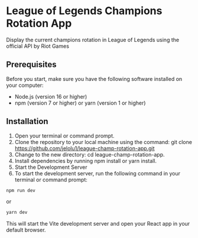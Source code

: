 # League of Legends Champions Rotation App

Display the current champions rotation in League of Legends using the official API by Riot Games

## Prerequisites

Before you start, make sure you have the following software installed on your computer:

- Node.js (version 16 or higher)
- npm (version 7 or higher) or yarn (version 1 or higher)

## Installation

1. Open your terminal or command prompt.
2. Clone the repository to your local machine using the command: git clone https://github.com/jelolu1/league-champ-rotation-app.git
3. Change to the new directory: cd league-champ-rotation-app.
4. Install dependencies by running npm install or yarn install.
5. Start the Development Server
6. To start the development server, run the following command in your terminal or command prompt:

```bash
npm run dev
```

or

```bash
yarn dev
```

This will start the Vite development server and open your React app in your default browser.
